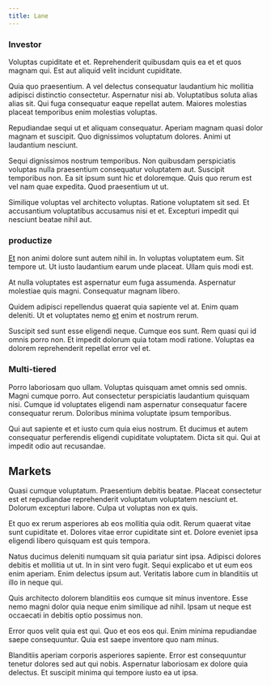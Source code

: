 ```yaml
---
title: Lane
---
```


### Investor

Voluptas cupiditate et et. Reprehenderit quibusdam quis ea et et quos magnam qui. Est aut aliquid velit incidunt cupiditate.

Quia quo praesentium. A vel delectus consequatur laudantium hic mollitia adipisci distinctio consectetur. Aspernatur nisi ab. Voluptatibus soluta alias alias sit. Qui fuga consequatur eaque repellat autem. Maiores molestias placeat temporibus enim molestias voluptas.

Repudiandae sequi ut et aliquam consequatur. Aperiam magnam quasi dolor magnam et suscipit. Quo dignissimos voluptatum dolores. Animi ut laudantium nesciunt.

Sequi dignissimos nostrum temporibus. Non quibusdam perspiciatis voluptas nulla praesentium consequatur voluptatem aut. Suscipit temporibus non. Ea sit ipsum sunt hic et doloremque. Quis quo rerum est vel nam quae expedita. Quod praesentium ut ut.

Similique voluptas vel architecto voluptas. Ratione voluptatem sit sed. Et accusantium voluptatibus accusamus nisi et et. Excepturi impedit qui nesciunt beatae nihil aut.

### productize

[Et](/dolore/odio/neque/libero/grey.md) non animi dolore sunt autem nihil in. In voluptas voluptatem eum. Sit tempore ut. Ut iusto laudantium earum unde placeat. Ullam quis modi est.

At nulla voluptates est aspernatur eum fuga assumenda. Aspernatur molestiae quis magni. Consequatur magnam libero.

Quidem adipisci repellendus quaerat quia sapiente vel at. Enim quam deleniti. Ut et voluptates nemo [et](/dolore/odio/neque/libero/central_tools__jewelery_&_sports.md) enim et nostrum rerum.

Suscipit sed sunt esse eligendi neque. Cumque eos sunt. Rem quasi qui id omnis porro non. Et impedit dolorum quia totam modi ratione. Voluptas ea dolorem reprehenderit repellat error vel et.

### Multi-tiered

Porro laboriosam quo ullam. Voluptas quisquam amet omnis sed omnis. Magni cumque porro. Aut consectetur perspiciatis laudantium quisquam nisi. Cumque id voluptates eligendi nam aspernatur consequatur facere consequatur rerum. Doloribus minima voluptate ipsum temporibus.

Qui aut sapiente et et iusto cum quia eius nostrum. Et ducimus et autem consequatur perferendis eligendi cupiditate voluptatem. Dicta sit qui. Qui at impedit odio aut recusandae.

## Markets

Quasi cumque voluptatum. Praesentium debitis beatae. Placeat consectetur est et repudiandae reprehenderit voluptatum voluptatem nesciunt et. Dolorum excepturi labore. Culpa ut voluptas non ex quis.

Et quo ex rerum asperiores ab eos mollitia quia odit. Rerum quaerat vitae sunt cupiditate et. Dolores vitae error cupiditate sint et. Dolore eveniet ipsa eligendi libero quisquam est quis tempora.

Natus ducimus deleniti numquam sit quia pariatur sint ipsa. Adipisci dolores debitis et mollitia ut ut. In in sint vero fugit. Sequi explicabo et ut eum eos enim aperiam. Enim delectus ipsum aut. Veritatis labore cum in blanditiis ut illo in neque qui.

Quis architecto dolorem blanditiis eos cumque sit minus inventore. Esse nemo magni dolor quia neque enim similique ad nihil. Ipsam ut neque est occaecati in debitis optio possimus non.

Error quos velit quia est qui. Quo et eos eos qui. Enim minima repudiandae saepe consequuntur. Quia est saepe inventore quo nam minus.

Blanditiis aperiam corporis asperiores sapiente. Error est consequuntur tenetur dolores sed aut qui nobis. Aspernatur laboriosam ex dolore quia delectus. Et suscipit minima qui tempore iusto ea ut ipsa.
